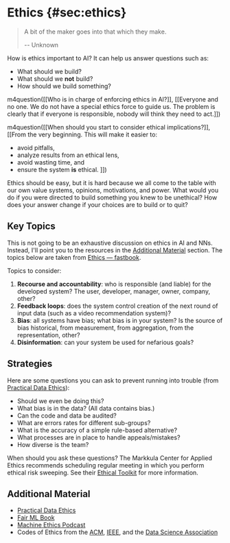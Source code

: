 # Ethics {#sec:ethics}

> A bit of the maker goes into that which they make.
>
> -- Unknown


How is ethics important to AI? It can help us answer questions such as:

- What should we build?
- What should we **not** build?
- How should we build something?

m4question([[Who is in charge of enforcing ethics in AI?]], [[Everyone and no one. We do not have a special ethics force to guide us. The problem is clearly that if everyone is responsible, nobody will think they need to act.]])

m4question([[When should you start to consider ethical implications?]], [[From the very beginning. This will make it easier to:

- avoid pitfalls,
- analyze results from an ethical lens,
- avoid wasting time, and
- ensure the system **is** ethical.
]])

Ethics should be easy, but it is hard because we all come to the table with our own value systems, opinions, motivations, and power. What would you do if you were directed to build something you knew to be unethical? How does your answer change if your choices are to build or to quit?

## Key Topics

This is not going to be an exhaustive discussion on ethics in AI and NNs. Instead, I'll point you to the resources in the [Additional Material]($additional-material-1) section. The topics below are taken from [Ethics — fastbook](https://github.com/fastai/fastbook/blob/master/03_ethics.ipynb "fastbook/03_ethics.ipynb at master · fastai/fastbook").

Topics to consider:

1. **Recourse and accountability**: who is responsible (and liable) for the developed system? The user, developer, manager, owner, company, other?
2. **Feedback loops**: does the system control creation of the next round of input data (such as a video recommendation system)?
3. **Bias**: all systems have bias; what bias is in your system? Is the source of bias historical, from measurement, from aggregation, from the representation, other?
4. **Disinformation**: can your system be used for nefarious goals?

## Strategies

Here are some questions you can ask to prevent running into trouble (from [Practical Data Ethics](https://ethics.fast.ai)):

- Should we even be doing this?
- What bias is in the data? (All data contains bias.)
- Can the code and data be audited?
- What are errors rates for different sub-groups?
- What is the accuracy of a simple rule-based alternative?
- What processes are in place to handle appeals/mistakes?
- How diverse is the team?

When should you ask these questions? The Markkula Center for Applied Ethics recommends scheduling regular meeting in which you perform ethical risk sweeping. See their [Ethical Toolkit](https://www.scu.edu/ethics-in-technology-practice/ethical-toolkit/ "Ethical Toolkit - Markkula Center for Applied Ethics") for more information.

## Additional Material

- [Practical Data Ethics](https://ethics.fast.ai)
- [Fair ML Book](https://fairmlbook.org/)
- [Machine Ethics Podcast](https://www.machine-ethics.net/podcast/)
- Codes of Ethics from the [ACM](https://www.acm.org/code-of-ethics), [IEEE](https://www.ieee.org/about/corporate/governance/p7-8.html), and the [Data Science Association](https://www.datascienceassn.org/code-of-conduct.html)
